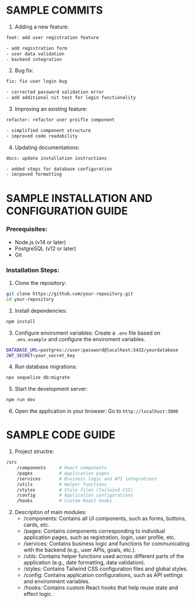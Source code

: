 # SAMPLE COMMITS

1. Adding a new feature:

```bash
feat: add user registration feature

- add registration form
- user data validation
- backend integration
```

2. Bug fix:

```bash
fix: fix user login bug

- corrected password validation error
- add additional nit test for login functionality
```

3. Improving an existing feature:

```bash
refactor: refactor user proifle component

- simplified component structure
- improved code readability
```

4. Updating documentations:

```bash
docs: update installation instructions

- added steps for database configuration
- imrpoved formatting
```

# SAMPLE INSTALLATION AND CONFIGURATION GUIDE

### Prerequisites:

- Node.js (v14 or later)
- PostgreSQL (v12 or later)
- Git

### Installation Steps:

1. Clone the repository:

```bash
git clone https://github.com/your-repository.git
cd your-repository
```

2. Install dependencies:

```bash
npm install
```

3. Configure enviroment variables:
   Create a `.env` file based on `.env.example` and configure the enviroment variables.

```bash
DATABASE_URL=postgres://user:password@localhost:5432/yourdatabase
JWT_SECRET=your_secret_key
```

4. Run database migrations:

```bash
npx sequelize db:migrate
```

5. Start the development server:

```bash
npm run dev
```

6. Open the application in your browser:
   Go to `http://localhost:3000`

# SAMPLE CODE GUIDE

1. Project structre:

```bash
/src
    /components     # React components
    /pages          # Application pages
    /services       # Business logic and API integrations
    /utils          # Helper functions
    /styles         # Style files (Tailwind CSS)
    /config         # Application configurations
    /hooks          # Custom React hooks
```

2. Descripiton of main modules:
   - /components: Contains all UI components, such as forms, buttons, cards, etc.
   - /pages: Contains components corresponding to individual application pages, such as registration, login, user profile, etc.
   - /services: Contains business logic and functions for communicating with the backend (e.g., user APIs, goals, etc.).
   - /utils: Contains helper functions used across different parts of the application (e.g., date formatting, data validation).
   - /styles: Contains Tailwind CSS configuration files and global styles.
   - /config: Contains application configurations, such as API settings and environment variables.
   - /hooks: Contains custom React hooks that help reuse state and effect logic.
